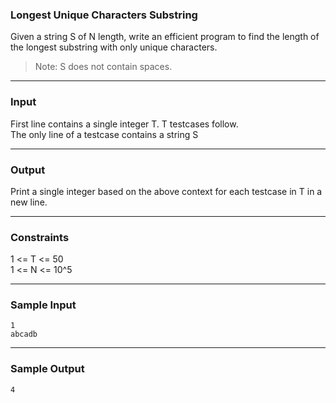 ### Longest Unique Characters Substring

Given a string S of N length, write an efficient program to find the length of the longest substring with only unique characters.
>Note: S does not contain spaces.
<hr>

### Input

First line contains a single integer T. T testcases follow.<br/>
The only line of a testcase contains a string S
<hr>

### Output
Print a single integer based on the above context for each testcase in T in a new line.
<hr>

### Constraints

1 <= T <= 50<br/>
1 <= N <= 10^5
<hr>

### Sample Input

```
1
abcadb
```
<hr>

### Sample Output
```
4
```

